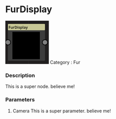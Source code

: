 # FurDisplay
![node picture](./FurDisplay.png)
Category : Fur
### Description
This is a super node. believe me!
### Parameters
1. Camera
This is a super parameter. believe me!

